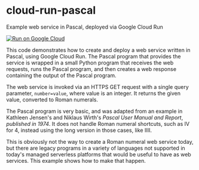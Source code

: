 # cloud-run-pascal

Example web service in Pascal, deployed via Google Cloud Run

[![Run on Google Cloud](https://deploy.cloud.run/button.svg)](https://deploy.cloud.run)

This code demonstrates how to create and deploy a web service written
in Pascal, using Google Cloud Run. The Pascal program that provides
the service is wrapped in a small Python program that receives the
web requests, runs the Pascal program, and then creates a web response
containing the output of the Pascal program.

The web service is invoked via an HTTPS GET request with a single
query parameter, `number=value`, where value is an integer. It returns
the given value, converted to Roman numerals.

The Pascal program is very basic, and was adapted from an example in
Kathleen Jensen's and Niklaus Wirth's _Pascal User Manual and Report_,
*published in 1974*. It does not handle Roman numeral shortcuts, such
as IV for 4, instead using the long version in those cases, like IIII.

This is obviously not the way to create a Roman numeral web service
today, but there are legacy programs in a variety of languages not
supported in today's managed serverless platforms that would be useful
to have as web services. This example shows how to make that happen.